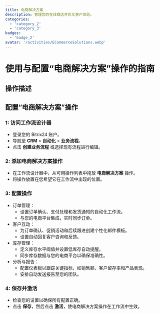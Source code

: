 ```yaml
---
title: 电商解决方案
description: 管理您的在线商店并优化客户体验。
categories: 
  - 'category_2'
  - 'category_3'
badges: 
  - 'badge_2'
avatar: '/activities/ECommerceSolutions.webp'
---
```

# 使用与配置“电商解决方案”操作的指南

## 操作描述

## **配置“电商解决方案”操作**

### 1: 访问工作流设计器
- 登录您的 Bitrix24 账户。
- 导航至 **CRM** > **自动化** > **业务流程**。
- 点击 **创建业务流程** 或选择现有流程进行编辑。

### 2: 添加电商解决方案操作
- 在工作流设计器中，从可用操作列表中拖放 **电商解决方案** 操作。
- 将操作放置在您希望它在工作流中出现的位置。

### 3: 配置操作
- 订单管理：
  - 设置订单确认、支付处理和发货通知的自动化工作流。
  - 与您的电商平台集成，实时同步订单。
- 客户互动：
  - 为订单确认、促销活动和后续跟进创建个性化邮件模板。
  - 设置自动回复客户咨询和反馈。
- 库存管理：
  - 定义库存水平阈值并设置低库存自动提醒。
  - 同步库存数据与您的电商平台以确保准确性。
- 分析与报告：
  - 配置仪表板以跟踪关键指标，如销售额、客户留存率和产品表现。
  - 安排自动发送报告至您的团队。

### 4: 保存并激活
- 检查您的设置以确保所有配置正确。
- 点击 **保存**，然后点击 **激活**，使电商解决方案操作在工作流中生效。